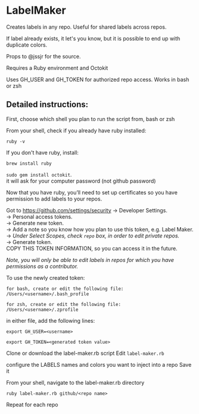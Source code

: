 # LabelMaker
Creates labels in any repo. Useful for shared labels across repos.

If label already exists, it let's you know, but it is possible to end up with duplicate colors.

Props to @jssjr for the source. 

Requires a Ruby environment and Octokit

Uses GH_USER and GH_TOKEN for authorized repo access. Works in bash or zsh

## Detailed instructions:

First, choose which shell you plan to run the script from, bash or zsh

From your shell, check if you already have ruby installed:

  `ruby -v`

If you don't have ruby, install:

  `brew install ruby`

  `sudo gem install octokit`.  
  it will ask for your computer password (not github password)

Now that you have ruby, you’ll need to set up certificates so you have permission to add labels to your repos.

Got to https://github.com/settings/security
    -> Developer Settings.  
    -> Personal access tokens.  
    -> Generate new token.  
    -> Add a note so you know how you plan to use this token, e.g. Label Maker.  
        -> *Under Select Scopes, check `repo` box, in order to edit private repos.*  
        -> Generate token.  
COPY THIS TOKEN INFORMATION, so you can access it in the future.

*Note, you will only be able to edit labels in repos for which you have permissions as a contributor.*

To use the newly created token:

	for bash, create or edit the following file:
	/Users/<username>/.bash_profile

	for zsh, create or edit the following file:
	/Users/<username>/.zprofile

in either file, add the following lines:

  `export GH_USER=<username>`
  
  `export GH_TOKEN=<generated token value>`

Clone or download the label-maker.rb script
Edit `label-maker.rb`

configure the LABELS names and colors you want to inject into a repo
Save it

From your shell, navigate to the label-maker.rb directory

`ruby label-maker.rb github/<repo name>`

Repeat for each repo
